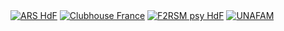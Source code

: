 <!-- Title: Nos partenaires
     Menu: Qui sommes-nous ? / Nos partenaires
     Created: 2023-05-31 -->

<div class="partners">
     <a href="https://www.hauts-de-france.ars.sante.fr/" target="_blank"><img src="/static/partners/arshdf.png" alt="ARS HdF" /></a>
     <a href="https://www.clubhousefrance.org/" target="_blank"><img src="/static/partners/clubhouse.png" alt="Clubhouse France" /></a>
     <a href="https://www.f2rsmpsy.fr/" target="_blank"><img src="/static/partners/f2rsmpsy.png" alt="F2RSM psy HdF" /></a>
     <a href="https://www.unafam.org/" target="_blank"><img src="/static/partners/unafam.png" alt="UNAFAM" /></a>
</div>
